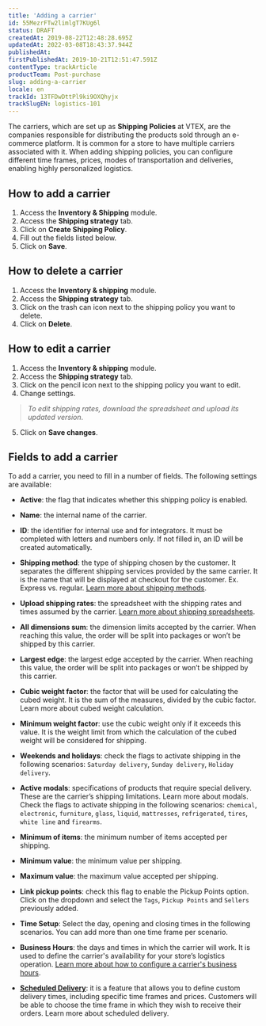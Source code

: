 ```yaml
---
title: 'Adding a carrier'
id: 55MezrFTw2limlgT7KUg6l
status: DRAFT
createdAt: 2019-08-22T12:48:28.695Z
updatedAt: 2022-03-08T18:43:37.944Z
publishedAt: 
firstPublishedAt: 2019-10-21T12:51:47.591Z
contentType: trackArticle
productTeam: Post-purchase
slug: adding-a-carrier
locale: en
trackId: 13TFDwDttPl9ki9OXQhyjx
trackSlugEN: logistics-101
---
```


The carriers, which are set up as **Shipping Policies** at VTEX, are the companies responsible for distributing the products sold through an e-commerce platform. It is common for a store to have multiple carriers associated with it. When adding shipping policies, you can configure different time frames, prices, modes of transportation and deliveries, enabling highly personalized logistics.

## How to add a carrier

1. Access the __Inventory & Shipping__ module.
2. Access the __Shipping strategy__ tab.
3. Click on __Create Shipping Policy__.
4. Fill out the fields listed below.
5. Click on __Save__.

## How to delete a carrier

1. Access the __Inventory & shipping__ module.
2. Access the __Shipping strategy__ tab.
3. Click on the trash can icon next to the shipping policy you want to delete.
4. Click on __Delete__.

## How to edit a carrier

1. Access the __Inventory & shipping__ module.
2. Access the __Shipping strategy__ tab.
3. Click on the pencil icon next to the shipping policy you want to edit.
4. Change settings. 

> *To edit shipping rates, download the spreadsheet and upload its updated version*.

5. Click on __Save changes__.

## Fields to add a carrier

To add a carrier, you need to fill in a number of fields. 
The following settings are available:

- __Active__: the flag that indicates whether this shipping policy is enabled.
- __Name__: the internal name of the carrier.
- __ID__: the identifier for internal use and for integrators. It must be completed with letters and numbers only. If not filled in, an ID will be created automatically.
- __Shipping method__: the type of shipping chosen by the customer. It separates the different shipping services provided by the same carrier. It is the name that will be displayed at checkout for the customer. Ex. Express vs. regular. [Learn more about shipping methods](/en/tutorial/how-does-the-type-of-delivery-work).

- __Upload shipping rates__: the spreadsheet with the shipping rates and times assumed by the carrier. [Learn more about shipping spreadsheets](/en/tutorial/building-a-freight-spreadsheet).

- __All dimensions sum__: the dimension limits accepted by the carrier. When reaching this value, the order will be split into packages or won’t be shipped by this carrier.
- __Largest edge__: the largest edge accepted by the carrier. When reaching this value, the order will be split into packages or won’t be shipped by this carrier.
- __Cubic weight factor__: the factor that will be used for calculating the cubed weight. It is the sum of the measures, divided by the cubic factor. Learn more about cubed weight calculation.
- __Minimum weight factor__: use the cubic weight only if it exceeds this value. It is the weight limit from which the calculation of the cubed weight will be considered for shipping.

- __Weekends and holidays__: check the flags to activate shipping in the following scenarios: `Saturday delivery`, `Sunday delivery`, `Holiday delivery`.

- **Active modals**: specifications of products that require special delivery. These are the carrier’s shipping limitations. Learn more about modals. Check the flags to activate shipping in the following scenarios: `chemical`, `electronic`, `furniture`, `glass`, `liquid`, `mattresses`, `refrigerated`, `tires`, `white line` and `firearms`.

- **Minimum of items**: the minimum number of items accepted per shipping.
- **Minimum value**: the minimum value per shipping.
- **Maximum value**: the maximum value accepted per shipping.

- **Link pickup points**: check this flag to enable the Pickup Points option. Click on the dropdown and select the `Tags`, `Pickup Points` and `Sellers` previously added.

- **Time Setup**: Select the day, opening and closing times in the following scenarios. You can add more than one time frame per scenario.

- **Business Hours**: the days and times in which the carrier will work. It is used to define the carrier's availability for your store’s logistics operation. [Learn more about how to configure a carrier's business hours](https://help.vtex.com/en/tutorial/horario-de-funcionamento-das-transportadoras--2oGpbInIgdxSWUi3TZjdCS).
- **[Scheduled Delivery](https://help.vtex.com/en/tutorial/entrega-agendada--22g3HAVCGLFiU7xugShOBi)**: it is a feature that allows you to define custom delivery times, including specific time frames and prices. Customers will be able to choose the time frame in which they wish to receive their orders. Learn more about scheduled delivery.
